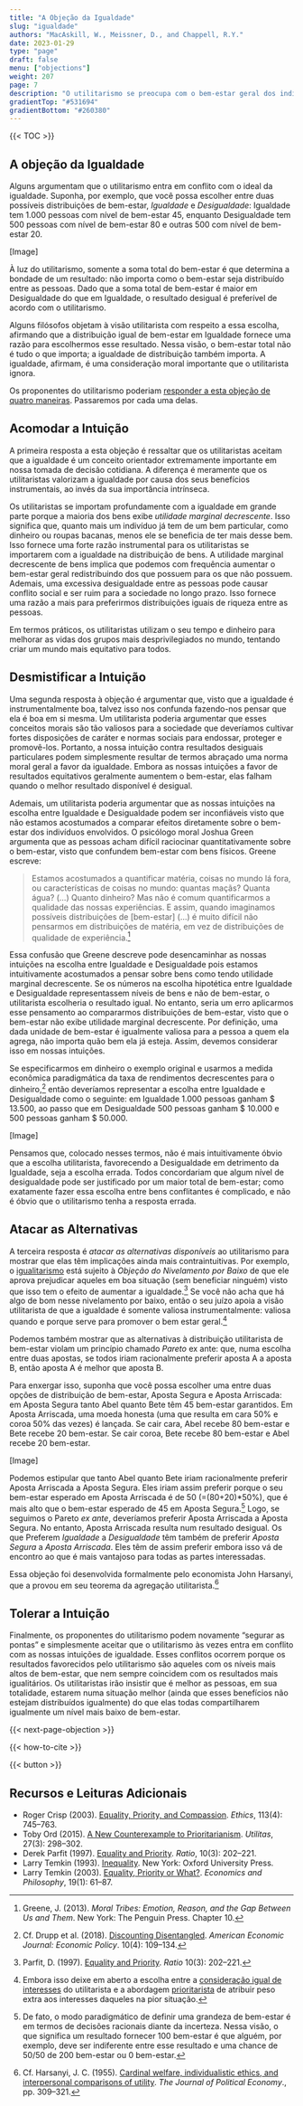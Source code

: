 ```yaml
---
title: "A Objeção da Igualdade"
slug: "igualdade"
authors: "MacAskill, W., Meissner, D., and Chappell, R.Y."
date: 2023-01-29
type: "page"
draft: false
menu: ["objections"]
weight: 207
page: 7
description: "O utilitarismo se preocupa com o bem-estar geral dos indivíduos da população, mas muitos objetam que a justiça requer uma preocupação adicional com o modo como esse bem-estar é distribuído entre indivíduos. Este artigo examina esta objeção e como os utilitaristas poderiam responder da melhor forma."
gradientTop: "#531694"
gradientBottom: "#260380"
---
```


{{< TOC >}}

## A objeção da Igualdade

Alguns argumentam que o utilitarismo entra em conflito com o ideal da igualdade. Suponha, por exemplo, que você possa escolher entre duas possíveis distribuições de bem-estar, _Igualdade_ e _Desigualdade_: Igualdade tem 1.000 pessoas com nível de bem-estar 45, enquanto Desigualdade tem 500 pessoas com nível de bem-estar 80 e outras 500 com nível de bem-estar 20.

[Image]

À luz do utilitarismo, somente a soma total do bem-estar é que determina a bondade de um resultado: não importa como o bem-estar seja distribuído entre as pessoas. Dado que a soma total de bem-estar é maior em Desigualdade do que em Igualdade, o resultado desigual é preferível de acordo com o utilitarismo.

Alguns filósofos objetam à visão utilitarista com respeito a essa escolha, afirmando que a distribuição igual de bem-estar em Igualdade fornece uma razão para escolhermos esse resultado. Nessa visão, o bem-estar total não é tudo o que importa; a igualdade de distribuição também importa. A igualdade, afirmam, é uma consideração moral importante que o utilitarista ignora.

Os proponentes do utilitarismo poderiam [responder a esta objeção de quatro maneiras](https://www.utilitarismo.net/objections-to-utilitarianism#general-ways-of-responding-to-objections-against-utiliarianism). Passaremos por cada uma delas.

## Acomodar a Intuição

A primeira resposta a esta objeção é ressaltar que os utilitaristas aceitam que a igualdade é um conceito orientador extremamente importante em nossa tomada de decisão cotidiana. A diferença é meramente que os utilitaristas valorizam a igualdade por causa dos seus benefícios instrumentais, ao invés da sua importância intrínseca.

Os utilitaristas se importam profundamente com a igualdade em grande parte porque a maioria dos bens exibe _utilidade marginal decrescente_. Isso significa que, quanto mais um indivíduo já tem de um bem particular, como dinheiro ou roupas bacanas, menos ele se beneficia de ter mais desse bem. Isso fornece uma forte razão instrumental para os utilitaristas se importarem com a igualdade na distribuição de bens. A utilidade marginal decrescente de bens implica que podemos com frequência aumentar o bem-estar geral redistribuindo dos que possuem para os que não possuem. Ademais, uma excessiva desigualdade entre as pessoas pode causar conflito social e ser ruim para a sociedade no longo prazo. Isso fornece uma razão a mais para preferirmos distribuições iguais de riqueza entre as pessoas.

Em termos práticos, os utilitaristas utilizam o seu tempo e dinheiro para melhorar as vidas dos grupos mais desprivilegiados no mundo, tentando criar um mundo mais equitativo para todos.

## Desmistificar a Intuição

Uma segunda resposta à objeção é argumentar que, visto que a igualdade é instrumentalmente boa, talvez isso nos confunda fazendo-nos pensar que ela é boa em si mesma. Um utilitarista poderia argumentar que esses conceitos morais são tão valiosos para a sociedade que deveríamos cultivar fortes disposições de caráter e normas sociais para endossar, proteger e promovê-los. Portanto, a nossa intuição contra resultados desiguais particulares podem simplesmente resultar de termos abraçado uma norma moral geral a favor da igualdade. Embora as nossas intuições a favor de resultados equitativos geralmente aumentem o bem-estar, elas falham quando o melhor resultado disponível é desigual.

Ademais, um utilitarista poderia argumentar que as nossas intuições na escolha entre Igualdade e Desigualdade podem ser inconfiáveis visto que não estamos acostumados a comparar efeitos diretamente sobre o bem-estar dos indivíduos envolvidos. O psicólogo moral Joshua Green argumenta que as pessoas acham difícil raciocinar quantitativamente sobre o bem-estar, visto que confundem bem-estar com bens físicos. Greene escreve:

> Estamos acostumados a quantificar matéria, coisas no mundo lá fora, ou características de coisas no mundo: quantas maçãs? Quanta água? (…) Quanto dinheiro? Mas não é comum quantificarmos a qualidade das nossas experiências. E assim, quando imaginamos possíveis distribuições de [bem-estar] (…) é muito difícil não pensarmos em distribuições de matéria, em vez de distribuições de qualidade de experiência.[^1]

Essa confusão que Greene descreve pode desencaminhar as nossas intuições na escolha entre Igualdade e Desigualdade pois estamos intuitivamente acostumados a pensar sobre bens como tendo utilidade marginal decrescente. Se os números na escolha hipotética entre Igualdade e Desigualdade representassem níveis de bens e não de bem-estar, o utilitarista escolheria o resultado igual. No entanto, seria um erro aplicarmos esse pensamento ao compararmos distribuições de bem-estar, visto que o bem-estar não exibe utilidade marginal decrescente. Por definição, uma dada unidade de bem-estar é igualmente valiosa para a pessoa a quem ela agrega, não importa quão bem ela já esteja. Assim, devemos considerar isso em nossas intuições.

Se especificarmos em dinheiro o exemplo original e usarmos a medida econômica paradigmática da taxa de rendimentos decrescentes para o dinheiro,[^2] então deveríamos representar a escolha entre Igualdade e Desigualdade como o seguinte: em Igualdade 1.000 pessoas ganham $ 13.500, ao passo que em Desigualdade 500 pessoas ganham $ 10.000 e 500 pessoas ganham $ 50.000.

[Image]

Pensamos que, colocado nesses termos, não é mais intuitivamente óbvio que a escolha utilitarista, favorecendo a Desigualdade em detrimento da Igualdade, seja a escolha errada. Todos concordariam que algum nível de desigualdade pode ser justificado por um maior total de bem-estar; como exatamente fazer essa escolha entre bens conflitantes é complicado, e não é óbvio que o utilitarismo tenha a resposta errada.

## Atacar as Alternativas

A terceira resposta é _atacar as alternativas disponíveis_ ao utilitarismo para mostrar que elas têm implicações ainda mais contraintuitivas. Por exemplo, o [igualitarismo](https://www.utilitarismo.net/near-utilitarian-alternatives#egalitarianism-and-distributive-justice) está sujeito à _Objeção do Nivelamento por Baixo_ de que ele aprova prejudicar aqueles em boa situação (sem beneficiar ninguém) visto que isso tem o efeito de aumentar a igualdade.[^3] Se você não acha que há algo de bom nesse nivelamento por baixo, então o seu juízo apoia a visão utilitarista de que a igualdade é somente valiosa instrumentalmente: valiosa quando e porque serve para promover o bem estar geral.[^4]

Podemos também mostrar que as alternativas à distribuição utilitarista de bem-estar violam um princípio chamado _Pareto_ ex ante: que, numa escolha entre duas apostas, se todos iriam racionalmente preferir aposta A a aposta B, então aposta A é melhor que aposta B.

Para enxergar isso, suponha que você possa escolher uma entre duas opções de distribuição de bem-estar, Aposta Segura e Aposta Arriscada: em Aposta Segura tanto Abel quanto Bete têm 45 bem-estar garantidos. Em Aposta Arriscada, uma moeda honesta (uma que resulta em cara 50% e coroa 50% das vezes) é lançada. Se cair cara, Abel recebe 80 bem-estar e Bete recebe 20 bem-estar. Se cair coroa, Bete recebe 80 bem-estar e Abel recebe 20 bem-estar.

[Image]

Podemos estipular que tanto Abel quanto Bete iriam racionalmente preferir Aposta Arriscada a Aposta Segura. Eles iriam assim preferir porque o seu bem-estar esperado em Aposta Arriscada é de 50 (=(80+20)*50%), que é mais alto que o bem-estar esperado de 45 em Aposta Segura.[^5] Logo, se seguimos o Pareto _ex ante_, deveríamos preferir Aposta Arriscada a Aposta Segura. No entanto, Aposta Arriscada resulta num resultado desigual. Os que Preferem _Igualdade_ a _Desigualdade_ têm também de preferir _Aposta Segura_ a _Aposta Arriscada_. Eles têm de assim preferir embora isso vá de encontro ao que é mais vantajoso para todas as partes interessadas.

Essa objeção foi desenvolvida formalmente pelo economista John Harsanyi, que a provou em seu teorema da agregação utilitarista.[^6]

## Tolerar a Intuição

Finalmente, os proponentes do utilitarismo podem novamente “segurar as pontas” e simplesmente aceitar que o utilitarismo às vezes entra em conflito com as nossas intuições de igualdade. Esses conflitos ocorrem porque os resultados favorecidos pelo utilitarismo são aqueles com os níveis mais altos de bem-estar, que nem sempre coincidem com os resultados mais igualitários. Os utilitaristas irão insistir que é melhor as pessoas, em sua totalidade, estarem numa situação melhor (ainda que esses benefícios não estejam distribuídos igualmente) do que elas todas compartilharem igualmente um nível mais baixo de bem-estar.

{{< next-page-objection >}}

{{< how-to-cite >}}

{{< button >}}

## Recursos e Leituras Adicionais

- Roger Crisp (2003). [Equality, Priority, and Compassion](https://www.jstor.org/stable/10.1086/373954?seq=1). _Ethics_, 113(4): 745–763.
- Toby Ord (2015). [A New Counterexample to Prioritarianism](http://amirrorclear.net/files/a-new-counterexample-to-prioritarianism.pdf). _Utilitas_, 27(3): 298–302.
- Derek Parfit (1997). [Equality and Priority](https://www.philosophy.rutgers.edu/joomlatools-files/docman-files/3ParfitEqualityorPriority2000.pdf). _Ratio_, 10(3): 202–221.
- Larry Temkin (1993). [Inequality](https://global.oup.com/academic/product/inequality-9780195111491). New York: Oxford University Press.
- Larry Temkin (2003). [Equality, Priority or What?](https://www.cambridge.org/core/journals/economics-and-philosophy/article/equality-priority-or-what/9FEEDE10582AE359AAB4EF545EDCD201). _Economics and Philosophy_, 19(1): 61–87.

[^1]:
     Greene, J. (2013). _Moral Tribes: Emotion, Reason, and the Gap Between Us and Them_. New York: The Penguin Press. Chapter 10.

[^2]:
     Cf. Drupp et al. (2018). [Discounting Disentangled](http://www.lse.ac.uk/GranthamInstitute/wp-content/uploads/2015/06/Working-Paper-172-Drupp-et-al.pdf). _American Economic Journal: Economic Policy_. 10(4): 109–134.

[^3]:
     Parfit, D. (1997). [Equality and Priority](https://dx.doi.org/10.1111/1467-9329.00041). _Ratio_ 10(3): 202–221.

[^4]:
     Embora isso deixe em aberto a escolha entre a [consideração igual de interesses](https://www.utilitarismo.net/types-of-utilitarianism#impartiality-and-the-equal-consideration-of-interests) do utilitarista e a abordagem [prioritarista](https://www.utilitarismo.net/near-utilitarian-alternatives#prioritarianism) de atribuir peso extra aos interesses daqueles na pior situação.

[^5]:
     De fato, o modo paradigmático de definir uma grandeza de bem-estar é em termos de decisões racionais diante da incerteza. Nessa visão, o que significa um resultado fornecer 100 bem-estar é que alguém, por exemplo, deve ser indiferente entre esse resultado e uma chance de 50/50 de 200 bem-estar ou 0 bem-estar.

[^6]:
     Cf. Harsanyi, J. C. (1955). [Cardinal welfare, individualistic ethics, and interpersonal comparisons of utility](https://www.jstor.org/stable/1827128). _The Journal of Political Economy_., pp. 309–321.
